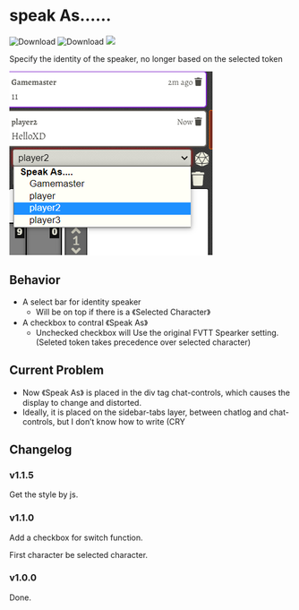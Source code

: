 # speak As……

![Download](https://img.shields.io/github/downloads/hktrpg/foundryVTT-speak-as/total)
![Download](https://img.shields.io/badge/Foundry-v0.8.9-informational)
<a href="https://patreon.com/HKTRPG"><img src="https://img.shields.io/endpoint.svg?url=https://shieldsio-patreon.vercel.app/api/?username=HKTRPG&type=patrons" /></a>

Specify the identity of the speaker, no longer based on the selected token

![readme](./readme.png)

## Behavior

- A select bar for identity speaker
  - Will be on top if there is a 《Selected Character》
- A checkbox to contral 《Speak As》
  - Unchecked checkbox will Use the original FVTT Spearker setting.(Seleted token takes precedence over selected character)

## Current Problem

- Now 《Speak As》 is placed in the div tag chat-controls, which causes the display to change and distorted.
- Ideally, it is placed on the sidebar-tabs layer, between chatlog and chat-controls, but I don’t know how to write (CRY

## Changelog

### v1.1.5

Get the style by js.

### v1.1.0

Add a checkbox for switch function.

First character be selected character.

### v1.0.0

Done.
